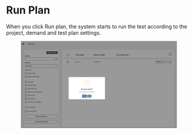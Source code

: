 # Run Plan

When you click Run plan, the system starts to run the test according to the project, demand and test plan settings.

<figure><img src="../.gitbook/assets/Ekran Resmi 2023-06-21 00.38.48.png" alt=""><figcaption></figcaption></figure>
